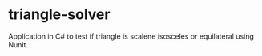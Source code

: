 # triangle-solver

Application in C# to test if triangle is scalene isosceles or equilateral using Nunit.
